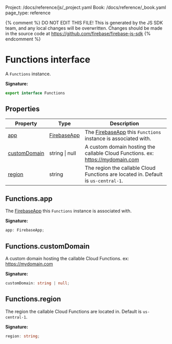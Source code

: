Project: /docs/reference/js/_project.yaml
Book: /docs/reference/_book.yaml
page_type: reference

{% comment %}
DO NOT EDIT THIS FILE!
This is generated by the JS SDK team, and any local changes will be
overwritten. Changes should be made in the source code at
https://github.com/firebase/firebase-js-sdk
{% endcomment %}

# Functions interface
A `Functions` instance.

<b>Signature:</b>

```typescript
export interface Functions 
```

## Properties

|  Property | Type | Description |
|  --- | --- | --- |
|  [app](./functions.functions.md#functionsapp) | [FirebaseApp](./app.firebaseapp.md#firebaseapp_interface) | The [FirebaseApp](./app.firebaseapp.md#firebaseapp_interface) this <code>Functions</code> instance is associated with. |
|  [customDomain](./functions.functions.md#functionscustomdomain) | string \| null | A custom domain hosting the callable Cloud Functions. ex: https://mydomain.com |
|  [region](./functions.functions.md#functionsregion) | string | The region the callable Cloud Functions are located in. Default is <code>us-central-1</code>. |

## Functions.app

The [FirebaseApp](./app.firebaseapp.md#firebaseapp_interface) this `Functions` instance is associated with.

<b>Signature:</b>

```typescript
app: FirebaseApp;
```

## Functions.customDomain

A custom domain hosting the callable Cloud Functions. ex: https://mydomain.com

<b>Signature:</b>

```typescript
customDomain: string | null;
```

## Functions.region

The region the callable Cloud Functions are located in. Default is `us-central-1`<!-- -->.

<b>Signature:</b>

```typescript
region: string;
```

